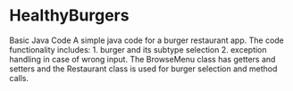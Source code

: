 # HealthyBurgers
Basic Java Code
A simple java code for a burger restaurant app. 
The code functionality includes: 1. burger and its subtype selection 2. exception handling in case of wrong input.
The BrowseMenu class has getters and setters and the Restaurant class is used for burger selection and method calls.
